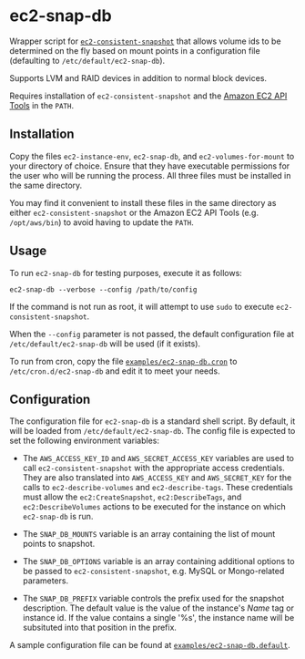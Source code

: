 # ec2-snap-db

Wrapper script for [`ec2-consistent-snapshot`](https://github.com/alestic/ec2-consistent-snapshot)
that allows volume ids to be determined on the fly based on mount points in a
configuration file (defaulting to `/etc/default/ec2-snap-db`).

Supports LVM and RAID devices in addition to normal block devices.

Requires installation of `ec2-consistent-snapshot` and the
[Amazon EC2 API Tools](https://aws.amazon.com/developertools/351) in the
`PATH`.

## Installation
Copy the files `ec2-instance-env`, `ec2-snap-db`, and `ec2-volumes-for-mount`
to your directory of choice. Ensure that they have executable permissions for
the user who will be running the process. All three files must be installed in
the same directory.

You may find it convenient to install these files in the same directory as
either `ec2-consistent-snapshot` or the Amazon EC2 API Tools (e.g.
`/opt/aws/bin`) to avoid having to update the `PATH`.

## Usage

To run `ec2-snap-db` for testing purposes, execute it as follows:

```
ec2-snap-db --verbose --config /path/to/config
```

If the command is not run as root, it will attempt to use `sudo` to execute
`ec2-consistent-snapshot`.

When the `--config` parameter is not passed, the default configuration file at
`/etc/default/ec2-snap-db` will be used (if it exists).

To run from cron, copy the file [`examples/ec2-snap-db.cron`](examples/ec2-snap-db.cron) to
`/etc/cron.d/ec2-snap-db` and edit it to meet your needs.

## Configuration

The configuration file for `ec2-snap-db` is a standard shell script. By
default, it will be loaded from `/etc/default/ec2-snap-db`. The config file is
expected to set the following environment variables:

* The `AWS_ACCESS_KEY_ID` and `AWS_SECRET_ACCESS_KEY` variables are used to call
  `ec2-consistent-snapshot` with the appropriate access credentials. They are
  also translated into `AWS_ACCESS_KEY` and `AWS_SECRET_KEY` for the calls to
  `ec2-describe-volumes` and `ec2-describe-tags`. These credentials must allow
  the `ec2:CreateSnapshot`, `ec2:DescribeTags`, and `ec2:DescribeVolumes` actions
  to be executed for the instance on which `ec2-snap-db` is run.

* The `SNAP_DB_MOUNTS` variable is an array containing the list of mount points to
  snapshot.

* The `SNAP_DB_OPTIONS` variable is an array containing additional options to be
  passed to `ec2-consistent-snapshot`, e.g. MySQL or Mongo-related parameters.

* The `SNAP_DB_PREFIX` variable controls the prefix used for the snapshot
  description. The default value is the value of the instance's _Name_ tag or
  instance id. If the value contains a single '%s', the instance name will be
  subsituted into that position in the prefix.

A sample configuration file can be found at [`examples/ec2-snap-db.default`](examples/ec2-snap-db.default).
